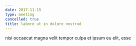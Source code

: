 ```yaml
---
date: 2017-11-15
type: meeting
cancelled: true
title: labore ut in dolore nostrud
---
```

nisi occaecat magna velit tempor culpa et ipsum eu elit, esse